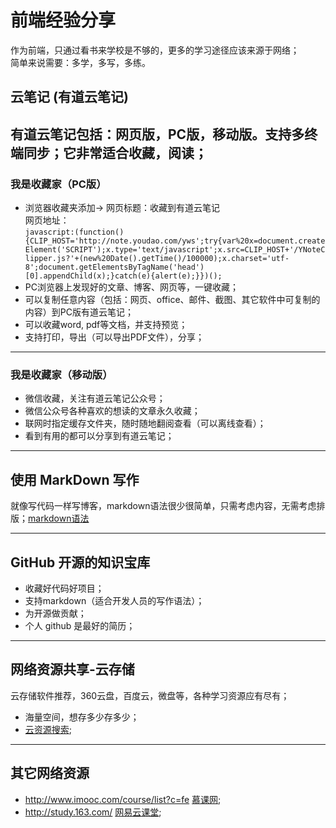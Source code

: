 # 前端经验分享  

作为前端，只通过看书来学校是不够的，更多的学习途径应该来源于网络；  
简单来说需要：多学，多写，多练。

## 云笔记 (有道云笔记)  
有道云笔记包括：网页版，PC版，移动版。支持多终端同步；它非常适合收藏，阅读；
---
### 我是收藏家（PC版）  
* 浏览器收藏夹添加->
网页标题：收藏到有道云笔记  
网页地址：  
`javascript:(function(){CLIP_HOST='http://note.youdao.com/yws';try{var%20x=document.createElement('SCRIPT');x.type='text/javascript';x.src=CLIP_HOST+'/YNoteClipper.js?'+(new%20Date().getTime()/100000);x.charset='utf-8';document.getElementsByTagName('head')[0].appendChild(x);}catch(e){alert(e);}})();`
* PC浏览器上发现好的文章、博客、网页等，一键收藏；
* 可以复制任意内容（包括：网页、office、邮件、截图、其它软件中可复制的内容）到PC版有道云笔记；
* 可以收藏word, pdf等文档，并支持预览；
* 支持打印，导出（可以导出PDF文件），分享；  

---
### 我是收藏家（移动版）  
* 微信收藏，关注有道云笔记公众号；
* 微信公众号各种喜欢的想读的文章永久收藏；
* 联网时指定缓存文件夹，随时随地翻阅查看（可以离线查看）；
* 看到有用的都可以分享到有道云笔记；  

---
## 使用 MarkDown 写作  
就像写代码一样写博客，markdown语法很少很简单，只需考虑内容，无需考虑排版；[markdown语法](http://wowubuntu.com/markdown/index.html)  

---
## GitHub 开源的知识宝库  
* 收藏好代码好项目；
* 支持markdown（适合开发人员的写作语法）；
* 为开源做贡献；
* 个人 github 是最好的简历；  

---
## 网络资源共享-云存储
云存储软件推荐，360云盘，百度云，微盘等，各种学习资源应有尽有；  
* 海量空间，想存多少存多少；
* [云资源搜索](http://www.56pan.com/s.php?q=JavaScript&wp=2);

---
## 其它网络资源
* http://www.imooc.com/course/list?c=fe [慕课网]( http://www.imooc.com/course/list?c=fe);
* http://study.163.com/ [网易云课堂](http://study.163.com/);
